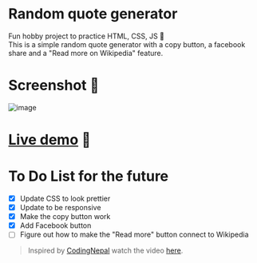 # Random quote generator
Fun hobby project to practice HTML, CSS, JS 🥰 <br/>
This is a simple random quote generator with a copy button, a facebook share and a "Read more on Wikipedia" feature.

# Screenshot 🎢

![image](https://user-images.githubusercontent.com/122805112/225309973-81e7e28f-08c6-4eaf-b5b6-70b093b46351.png)

# [Live demo](https://hrvtfnn.github.io/random-quote-generator/) 🚀

# To Do List for the future

- [x] Update CSS to look prettier
- [x] Update to be responsive
- [x] Make the copy button work
- [x] Add Facebook button
- [ ] Figure out how to make the "Read more" button connect to Wikipedia

> Inspired by [CodingNepal](https://www.codingnepalweb.com/) watch the video [here](https://www.youtube.com/watch?v=I0v9ZOY3_0k&t=2s&ab_channel=CodingNepal).

